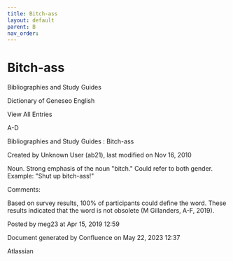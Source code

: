 ```yaml
---
title: Bitch-ass
layout: default
parent: B
nav_order:
---
```


# Bitch-ass

Bibliographies and Study Guides

Dictionary of Geneseo English

View All Entries

A-D

Bibliographies and Study Guides : Bitch-ass

Created by  Unknown User (ab21), last modified on Nov 16, 2010

Noun. Strong emphasis of the noun &quot;bitch.&quot; Could refer to both gender. Example: &quot;Shut up bitch-ass!&quot;

Comments:

Based on survey results, 100% of participants could define the word. These results indicated that the word is not obsolete (M Gillanders, A-F, 2019).

Posted by meg23 at Apr 15, 2019 12:59

Document generated by Confluence on May 22, 2023 12:37

Atlassian
